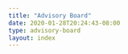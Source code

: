 ```yaml
---
title: "Advisory Board"
date: 2020-01-28T20:24:43-08:00
type: advisory-board
layout: index
---
```


